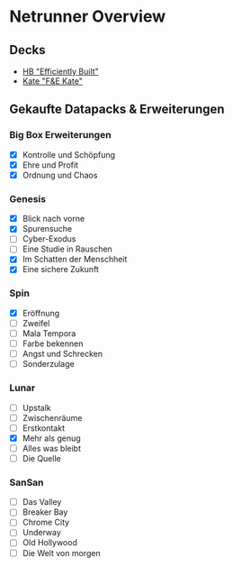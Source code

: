 # Netrunner Overview
## Decks

- [HB "Efficiently Built"](http://netrunnerdb.com/de/decklist/24110/efficiently-built-0-1)
- [Kate "F&E Kate"](http://netrunnerdb.com/de/decklist/24109/f-e-kate-0-1)

## Gekaufte Datapacks & Erweiterungen

### Big Box Erweiterungen
- [x] Kontrolle und Schöpfung
- [x] Ehre und Profit
- [x] Ordnung und Chaos

### Genesis
- [x] Blick nach vorne
- [x] Spurensuche
- [ ] Cyber-Exodus
- [ ] Eine Studie in Rauschen
- [x] Im Schatten der Menschheit
- [x] Eine sichere Zukunft

### Spin
- [x] Eröffnung
- [ ] Zweifel
- [ ] Mala Tempora
- [ ] Farbe bekennen
- [ ] Angst und Schrecken
- [ ] Sonderzulage

### Lunar
- [ ] Upstalk
- [ ] Zwischenräume
- [ ] Erstkontakt
- [x] Mehr als genug
- [ ] Alles was bleibt
- [ ] Die Quelle

### SanSan
- [ ] Das Valley
- [ ] Breaker Bay
- [ ] Chrome City
- [ ] Underway
- [ ] Old Hollywood
- [ ] Die Welt von morgen
